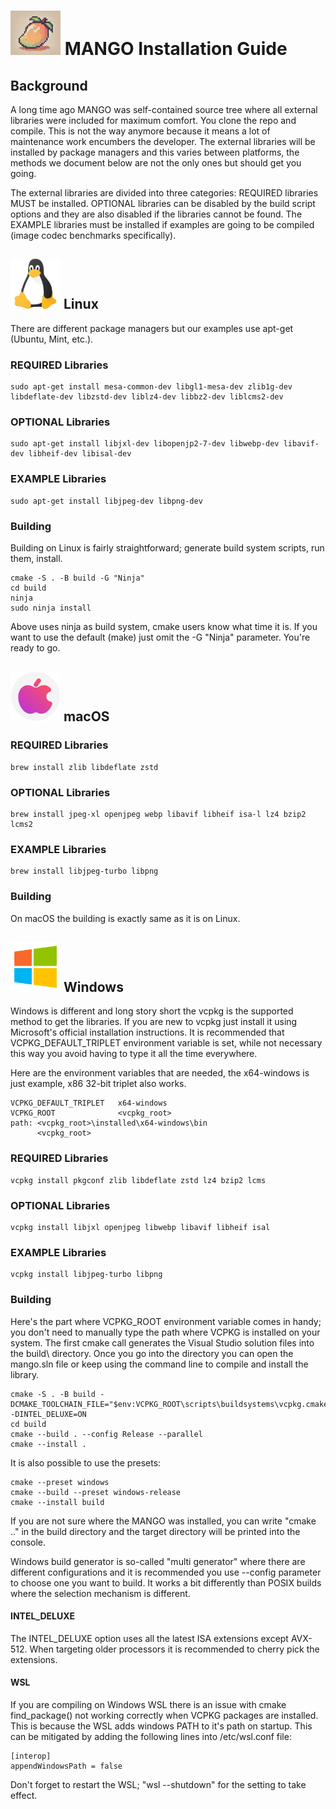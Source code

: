 <h1><img src="mango-logo.png" alt="logo" width="80"/> MANGO Installation Guide</h1>


## Background

A long time ago MANGO was self-contained source tree where all external libraries were included for maximum comfort. You clone the repo and compile. This is not the way anymore because it means a lot of maintenance work encumbers the developer. The external libraries will be installed by package managers and this varies between platforms, the methods we document below are not the only ones but should get you going.

The external libraries are divided into three categories: REQUIRED libraries MUST be installed. OPTIONAL libraries can be disabled by the build script options and they are also disabled if the libraries cannot be found. The EXAMPLE libraries must be installed if examples are going to be compiled (image codec benchmarks specifically).


<h2><img src="logo-linux.png" alt="logo" width="80"/> Linux</h2>


There are different package managers but our examples use apt-get (Ubuntu, Mint, etc.).

### REQUIRED Libraries

    sudo apt-get install mesa-common-dev libgl1-mesa-dev zlib1g-dev libdeflate-dev libzstd-dev liblz4-dev libbz2-dev liblcms2-dev

### OPTIONAL Libraries

    sudo apt-get install libjxl-dev libopenjp2-7-dev libwebp-dev libavif-dev libheif-dev libisal-dev

### EXAMPLE Libraries

    sudo apt-get install libjpeg-dev libpng-dev

### Building

Building on Linux is fairly straightforward; generate build system scripts, run them, install.

    cmake -S . -B build -G "Ninja"
    cd build
    ninja
    sudo ninja install

Above uses ninja as build system, cmake users know what time it is. If you want to use the default (make) just omit the -G "Ninja" parameter. You're ready to go. 


<h2><img src="logo-apple.png" alt="logo" width="80"/> macOS</h2>


### REQUIRED Libraries

    brew install zlib libdeflate zstd

### OPTIONAL Libraries

    brew install jpeg-xl openjpeg webp libavif libheif isa-l lz4 bzip2 lcms2

### EXAMPLE Libraries

    brew install libjpeg-turbo libpng

### Building

On macOS the building is exactly same as it is on Linux.


<h2><img src="logo-windows.png" alt="logo" width="80"/> Windows</h2>


Windows is different and long story short the vcpkg is the supported method to get the libraries. If you are new to vcpkg just install it using Microsoft's official installation instructions. It is recommended that VCPKG_DEFAULT_TRIPLET environment variable is set, while not necessary this way you avoid having to type it all the time everywhere.

Here are the environment variables that are needed, the x64-windows is just example, x86 32-bit triplet also works.

    VCPKG_DEFAULT_TRIPLET   x64-windows
    VCPKG_ROOT              <vcpkg_root>
    path: <vcpkg_root>\installed\x64-windows\bin
          <vcpkg_root>

### REQUIRED Libraries

    vcpkg install pkgconf zlib libdeflate zstd lz4 bzip2 lcms

### OPTIONAL Libraries

    vcpkg install libjxl openjpeg libwebp libavif libheif isal

### EXAMPLE Libraries

    vcpkg install libjpeg-turbo libpng

### Building

Here's the part where VCPKG_ROOT environment variable comes in handy; you don't need to manually type the path where VCPKG is installed on your system. The first cmake call generates the Visual Studio solution files into the build\ directory. Once you go into the directory you can open the mango.sln file or keep using the command line to compile and install the library.

    cmake -S . -B build -DCMAKE_TOOLCHAIN_FILE="$env:VCPKG_ROOT\scripts\buildsystems\vcpkg.cmake" -DINTEL_DELUXE=ON
    cd build
    cmake --build . --config Release --parallel
    cmake --install .

It is also possible to use the presets:

    cmake --preset windows
    cmake --build --preset windows-release
    cmake --install build

If you are not sure where the MANGO was installed, you can write "cmake .." in the build directory and the target directory will be printed into the console.

Windows build generator is so-called "multi generator" where there are different configurations and it is recommended you use --config parameter to choose one you want to build. It works a bit differently than POSIX builds where the selection mechanism is different.

#### INTEL_DELUXE

The INTEL_DELUXE option uses all the latest ISA extensions except AVX-512. When targeting older processors it is recommended to cherry pick the extensions.

#### WSL

If you are compiling on Windows WSL there is an issue with cmake find_package() not working correctly when VCPKG packages are installed. This is because the WSL adds windows PATH to it's path on startup. This can be mitigated by adding the following lines into /etc/wsl.conf file:

    [interop]
    appendWindowsPath = false

Don't forget to restart the WSL; "wsl --shutdown" for the setting to take effect.
